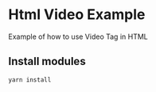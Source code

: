 # Html Video Example
Example of how to use Video Tag in HTML

## Install modules
```bash 
yarn install
```
